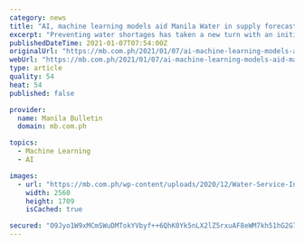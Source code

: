 ```yaml
---
category: news
title: "AI, machine learning models aid Manila Water in supply forecasting"
excerpt: "Preventing water shortages has taken a new turn with an initiative from researchers of the Asian Institute of Management (AIM) who have tapped into the power of artificial intelligence (AI) and machine learning."
publishedDateTime: 2021-01-07T07:54:00Z
originalUrl: "https://mb.com.ph/2021/01/07/ai-machine-learning-models-aid-manila-water-in-supply-forecasting/"
webUrl: "https://mb.com.ph/2021/01/07/ai-machine-learning-models-aid-manila-water-in-supply-forecasting/"
type: article
quality: 54
heat: 54
published: false

provider:
  name: Manila Bulletin
  domain: mb.com.ph

topics:
  - Machine Learning
  - AI

images:
  - url: "https://mb.com.ph/wp-content/uploads/2020/12/Water-Service-Interruption-Photo_01-scaled.jpg"
    width: 2560
    height: 1709
    isCached: true

secured: "O9Jyo1W9xMCmSWuDMTokYVbyf++6QhK0Yk5nLX2lZ5rxuAF8eWM7kh51hG2G71u1sADngD/eVBPKX9kjmotujlav/ld2ncW+GUQsGsPGY4OEow2/QjnL6+qmRDVJhwtybh3qVqyBsv7jpMCCVLjb+4ZEmayEFFWLUselBdWZOlhUL5iQ37MgE+F8CUQ74yGyfstumy4HPKaGm5ogpjyxGsKgKnTf9OhHeYWQBSF3jO/WSB8p/ahM4P3sEp1tz5M2zq8piQKm3WEiyEopsHaXoLLqtMUWJeGiu6Wo1iK+qxomjW9qjlGf09jN6oWkSLdj9yxIDGkCZnSrsue9dL6xu8T7QNVuaeLcBRZILThe12U=;tXO9EFZv8Z++dPOHAOFr0g=="
---
```


